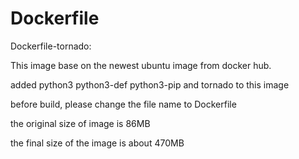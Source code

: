 # Dockerfile

Dockerfile-tornado:

This image base on the newest ubuntu image from docker hub.

added python3 python3-def python3-pip and tornado to this image

before build, please change the file name to Dockerfile

the original size of image is 86MB

the final size of the image is about 470MB

